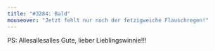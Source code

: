 ```yaml
---
title: "#3284: Bald"
mouseover: "Jetzt fehlt nur noch der fetzigweiche Flauschregen!"
---
```


PS: 
Allesallesalles Gute, lieber Lieblingswinnie!!!
